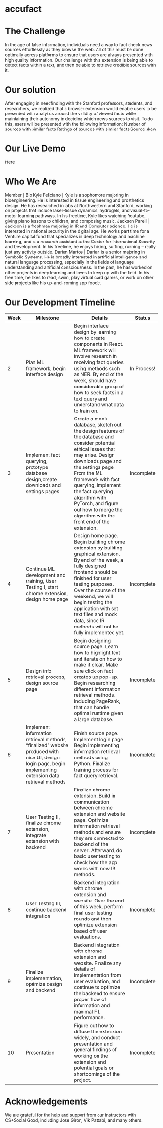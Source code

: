 # accufact

# The Challenge
In the age of false information, individuals need a way to fact check news sources effortlessly as they browse the web. All of this must be done optimally across platforms to ensure that users are always presented with high quality information. Our challenge with this extension is being able to detect facts within a text, and then be able to retrieve credible sources with it. 

# Our solution
After engaging in needfinding with the Stanford professors, students, and researchers, we realized that a browser extension would enable users to be presented with analytics around the validity of viewed facts while maintaining their autonomy in deciding which news sources to visit. To do this, users will be presented with the following information:
Number of sources with similar facts
Ratings of sources with similar facts
Source skew

# Our Live Demo
Here

# Who We Are
Member | Bio
Kyle Feliciano | Kyle is a sophomore majoring in bioengineering. He is interested in tissue engineering and prosthetics design. He has researched in labs at Northwestern and Stanford, working on projects that include laser-tissue dynamics, hydrogels, and visual-to-motor learning pathways. In his freetime, Kyle likes watching Youtube, giving piano lessons to children, and composing music.
Jackson Parell | Jackson is a freshman  majoring in IR and Computer  science. He is interested in national security in the digital age. He works part time for a Venture capital fund that specializes in deep technology and machine learning, and is a research assistant at the Center for International Security and Development. In his freetime, he enjoys hiking, surfing, running – really just any activity outside.
Darian Martos | Darian is a senior majoring in Symbolic Systems. He is broadly interested in artificial intelligence and natural language processing, especially in the fields of language understanding and artificial consciousness. In the past, he has worked on other projects in deep learning and loves to keep up with the field. In his free time, he likes to read, swim, play virtual card games, or work on other side projects like his up-and-coming app foode.

# Our Development Timeline
Week | Milestone | Details | Status
---|---|---|---
2 | Plan ML framework, begin interface design | Begin interface design by learning how to create components in React. ML framework will involve research in receiving fact queries using methods such as NER. By end of the week, should have considerable grasp of how to seek facts in a text query and understand what data to train on. | In Process!
3 | Implement fact querying, prototype database design,create downloads and settings pages | Create a mock database, sketch out the design features of the database and consider potential ethical issues that may arise. Design downloads page and the settings page. From the ML framework with fact querying, implement the fact querying algorithm with PyTorch, and figure out how to merge the algorithm with the front end of the extension. | Incomplete
4 | Continue ML development and training, User Testing I, start chrome extension, design home page | Design home page. Begin building chrome extension by building graphical extension. By end of the week, a fully designed frontend should be finished for user testing purposes. Over the course of the weekend, we will begin testing the application with set text files and mock data, since IR methods will not be fully implemented yet. | Incomplete
5 | Design info retrieval process, design source page | Begin designing source page. Learn how to highlight text and iterate on how to make it clear. Make sure click on fact creates up pop-up. Begin researching different information retrieval methods, including PageRank, that can handle optimal runtime given a large database. | Incomplete
6 | Implement information retrieval methods, “finalized” website produced with nice UI, design login page, begin implementing extension data retrieval methods | Finish source page. Implement login page. Begin implementing information retrieval methods using Python. Finalize training process for fact query retrieval. | Incomplete
7 | User Testing II, finalize chrome extension, integrate extension with backend | Finalize chrome extension. Build in communication between chrome extension and website page. Optimize information retrieval methods and ensure they are connected to backend of the server. Afterward, do basic user testing to check how the app works with new IR methods. | Incomplete
8 | User Testing III, continue backend integration | Backend integration with chrome extension and website. Over the end of this week, perform final user testing rounds and then optimize extension based off user evaluations. | Incomplete
9 | Finalize implementation, optimize design and backend | Backend integration with chrome extension and website. Finalize any details of implementation from user evaluation, and continue to optimize the backend to ensure proper flow of information and maximal F1 performance. | Incomplete
10 | Presentation | Figure out how to diffuse the extension widely, and conduct presentation and general findings of working on the extension and potential goals or shortcomings of the project. | Incomplete
 
# Acknowledgements
We are grateful for the help and support from our instructors with CS+Social Good, including Jose Giron, Vik Pattabi, and many others.


